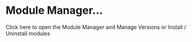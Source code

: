 
# Module Manager...

Click here to open the Module Manager and Manage Versions or Install / Uninstall modules